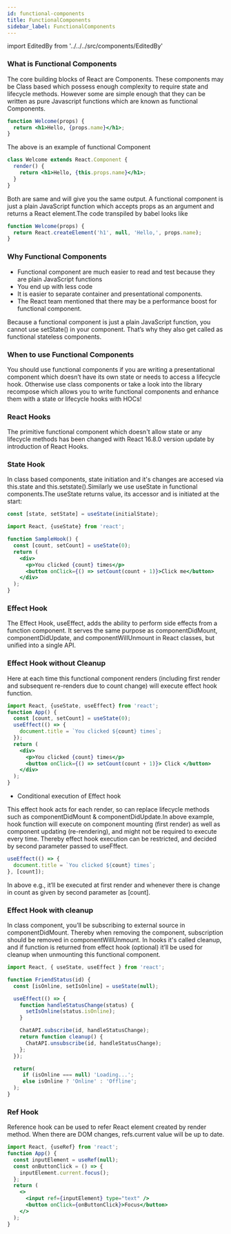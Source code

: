 ```yaml
---
id: functional-components
title: FunctionalComponents
sidebar_label: FunctionalComponents
---
```


import EditedBy from '../../../src/components/EditedBy'

### What is Functional Components

The core building blocks of React are Components. These components may be Class based which possess enough complexity to require state and lifecycle methods. However some are simple enough that they can be written as pure Javascript functions which are known as functional Components.

```jsx
function Welcome(props) {
  return <h1>Hello, {props.name}</h1>;
}
```

The above is an example of functional Component

```jsx
class Welcome extends React.Component {
  render() {
    return <h1>Hello, {this.props.name}</h1>;
  }
}
```

Both are same and will give you the same output. A functional component is just a plain JavaScript function which accepts props as an argument and returns a React element.The code transpiled by babel looks like

```jsx
function Welcome(props) {
  return React.createElement('h1', null, 'Hello,', props.name);
}
```

### Why Functional Components

- Functional component are much easier to read and test because they are plain JavaScript functions
- You end up with less code
- It is easier to separate container and presentational components.
- The React team mentioned that there may be a performance boost for functional component.

Because a functional component is just a plain JavaScript function, you cannot use setState() in your component. That’s why they also get called as functional stateless components.

### When to use Functional Components

You should use functional components if you are writing a presentational component which doesn’t have its own state or needs to access a lifecycle hook. Otherwise use class components or take a look into the library recompose which allows you to write functional components and enhance them with a state or lifecycle hooks with HOCs!

### React Hooks

The primitive functional component which doesn't allow state or any lifecycle methods has been changed with React 16.8.0 version update by introduction of React Hooks.

### State Hook

In class based components, state initiation and it's changes are accesed via this.state and this.setstate().Similarly we use useState in functional components.The useState returns value, its accessor and is initiated at the start:

```jsx
const [state, setState] = useState(initialState);
```

```jsx
import React, {useState} from 'react';

function SampleHook() {
  const [count, setCount] = useState(0);
  return (
    <div>
      <p>You clicked {count} times</p>
      <button onClick={() => setCount(count + 1)}>Click me</button>
    </div>
  );
}
```

### Effect Hook

The Effect Hook, useEffect, adds the ability to perform side effects from a function component. It serves the same purpose as componentDidMount, componentDidUpdate, and componentWillUnmount in React classes, but unified into a single API.

### Effect Hook without Cleanup

Here at each time this functional component renders (including first render and subsequent re-renders due to count change) will execute effect hook function.

```jsx
import React, {useState, useEffect} from 'react';
function App() {
  const [count, setCount] = useState(0);
  useEffect(() => {
    document.title = `You clicked ${count} times`;
  });
  return (
    <div>
      <p>You clicked {count} times</p>
      <button onClick={() => setCount(count + 1)}> Click </button>
    </div>
  );
}
```

- Conditional execution of Effect hook

This effect hook acts for each render, so can replace lifecycle methods such as componentDidMount & componentDidUpdate.In above example, hook function will execute on component mounting (first render) as well as component updating (re-rendering), and might not be required to execute every time. Thereby effect hook execution can be restricted, and decided by second parameter passed to useFffect.

```jsx
useEffect(() => {
  document.title = `You clicked ${count} times`;
}, [count]);
```

In above e.g., it’ll be executed at first render and whenever there is change in count as given by second parameter as [count].

### Effect Hook with cleanup

In class component, you’ll be subscribing to external source in componentDidMount. Thereby when removing the component, subscription should be removed in componentWillUnmount. In hooks it's called cleanup, and if function is returned from effect hook (optional) it’ll be used for cleanup when unmounting this functional component.

```jsx
import React, { useState, useEffect } from 'react';

function FriendStatus(id) {
  const [isOnline, setIsOnline] = useState(null);

  useEffect(() => {
    function handleStatusChange(status) {
      setIsOnline(status.isOnline);
    }

    ChatAPI.subscribe(id, handleStatusChange);
    return function cleanup() {
      ChatAPI.unsubscribe(id, handleStatusChange);
    };
  });

  return(
     if (isOnline === null) 'Loading...';
     else isOnline ? 'Online' : 'Offline';
  );
}
```

### Ref Hook

Reference hook can be used to refer React element created by render method. When there are DOM changes, refs.current value will be up to date.

```jsx
import React, {useRef} from 'react';
function App() {
  const inputElement = useRef(null);
  const onButtonClick = () => {
    inputElement.current.focus();
  };
  return (
    <>
      <input ref={inputElement} type="text" />
      <button onClick={onButtonClick}>Focus</button>
    </>
  );
}
```

<EditedBy name="Steffy" date="21/05/2020" />
